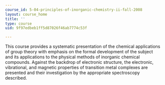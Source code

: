 ```yaml
---
course_id: 5-04-principles-of-inorganic-chemistry-ii-fall-2008
layout: course_home
title: ''
type: course
uid: 9f97edbeb1ff5d87026f46ab7774c53f

---
```

This course provides a systematic presentation of the chemical applications of group theory with emphasis on the formal development of the subject and its applications to the physical methods of inorganic chemical compounds. Against the backdrop of electronic structure, the electronic, vibrational, and magnetic properties of transition metal complexes are presented and their investigation by the appropriate spectroscopy described.
